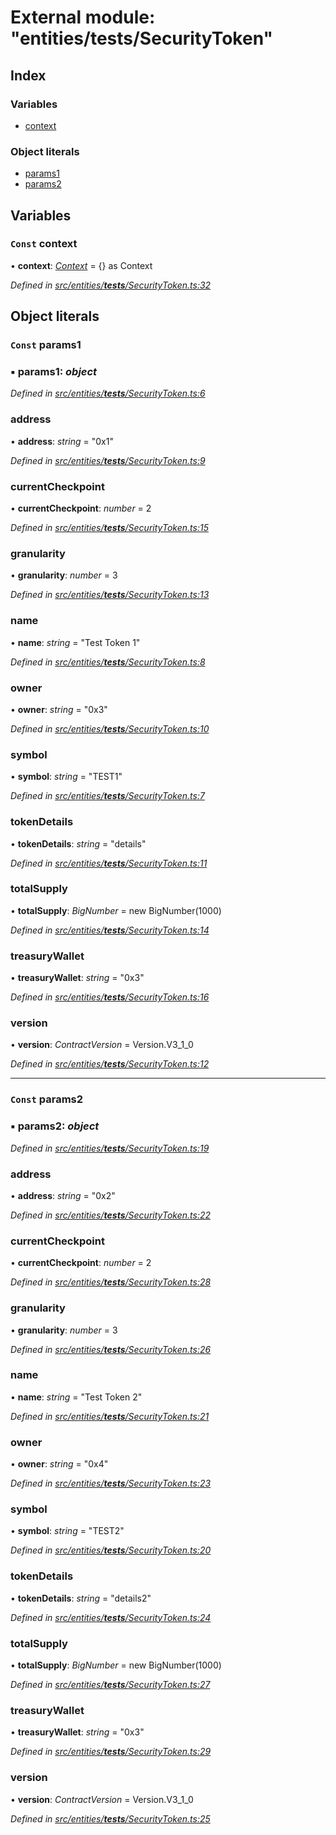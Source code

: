 # External module: "entities/**tests**/SecurityToken"

## Index

### Variables

- [context](_entities___tests___securitytoken_.md#const-context)

### Object literals

- [params1](_entities___tests___securitytoken_.md#const-params1)
- [params2](_entities___tests___securitytoken_.md#const-params2)

## Variables

### `Const` context

• **context**: _[Context](../classes/_context_.context.md)_ = {} as Context

_Defined in [src/entities/**tests**/SecurityToken.ts:32](https://github.com/PolymathNetwork/polymath-sdk/blob/d80c6e9/src/entities/__tests__/SecurityToken.ts#L32)_

## Object literals

### `Const` params1

### ▪ **params1**: _object_

_Defined in [src/entities/**tests**/SecurityToken.ts:6](https://github.com/PolymathNetwork/polymath-sdk/blob/d80c6e9/src/entities/__tests__/SecurityToken.ts#L6)_

### address

• **address**: _string_ = "0x1"

_Defined in [src/entities/**tests**/SecurityToken.ts:9](https://github.com/PolymathNetwork/polymath-sdk/blob/d80c6e9/src/entities/__tests__/SecurityToken.ts#L9)_

### currentCheckpoint

• **currentCheckpoint**: _number_ = 2

_Defined in [src/entities/**tests**/SecurityToken.ts:15](https://github.com/PolymathNetwork/polymath-sdk/blob/d80c6e9/src/entities/__tests__/SecurityToken.ts#L15)_

### granularity

• **granularity**: _number_ = 3

_Defined in [src/entities/**tests**/SecurityToken.ts:13](https://github.com/PolymathNetwork/polymath-sdk/blob/d80c6e9/src/entities/__tests__/SecurityToken.ts#L13)_

### name

• **name**: _string_ = "Test Token 1"

_Defined in [src/entities/**tests**/SecurityToken.ts:8](https://github.com/PolymathNetwork/polymath-sdk/blob/d80c6e9/src/entities/__tests__/SecurityToken.ts#L8)_

### owner

• **owner**: _string_ = "0x3"

_Defined in [src/entities/**tests**/SecurityToken.ts:10](https://github.com/PolymathNetwork/polymath-sdk/blob/d80c6e9/src/entities/__tests__/SecurityToken.ts#L10)_

### symbol

• **symbol**: _string_ = "TEST1"

_Defined in [src/entities/**tests**/SecurityToken.ts:7](https://github.com/PolymathNetwork/polymath-sdk/blob/d80c6e9/src/entities/__tests__/SecurityToken.ts#L7)_

### tokenDetails

• **tokenDetails**: _string_ = "details"

_Defined in [src/entities/**tests**/SecurityToken.ts:11](https://github.com/PolymathNetwork/polymath-sdk/blob/d80c6e9/src/entities/__tests__/SecurityToken.ts#L11)_

### totalSupply

• **totalSupply**: _BigNumber_ = new BigNumber(1000)

_Defined in [src/entities/**tests**/SecurityToken.ts:14](https://github.com/PolymathNetwork/polymath-sdk/blob/d80c6e9/src/entities/__tests__/SecurityToken.ts#L14)_

### treasuryWallet

• **treasuryWallet**: _string_ = "0x3"

_Defined in [src/entities/**tests**/SecurityToken.ts:16](https://github.com/PolymathNetwork/polymath-sdk/blob/d80c6e9/src/entities/__tests__/SecurityToken.ts#L16)_

### version

• **version**: _ContractVersion_ = Version.V3_1_0

_Defined in [src/entities/**tests**/SecurityToken.ts:12](https://github.com/PolymathNetwork/polymath-sdk/blob/d80c6e9/src/entities/__tests__/SecurityToken.ts#L12)_

---

### `Const` params2

### ▪ **params2**: _object_

_Defined in [src/entities/**tests**/SecurityToken.ts:19](https://github.com/PolymathNetwork/polymath-sdk/blob/d80c6e9/src/entities/__tests__/SecurityToken.ts#L19)_

### address

• **address**: _string_ = "0x2"

_Defined in [src/entities/**tests**/SecurityToken.ts:22](https://github.com/PolymathNetwork/polymath-sdk/blob/d80c6e9/src/entities/__tests__/SecurityToken.ts#L22)_

### currentCheckpoint

• **currentCheckpoint**: _number_ = 2

_Defined in [src/entities/**tests**/SecurityToken.ts:28](https://github.com/PolymathNetwork/polymath-sdk/blob/d80c6e9/src/entities/__tests__/SecurityToken.ts#L28)_

### granularity

• **granularity**: _number_ = 3

_Defined in [src/entities/**tests**/SecurityToken.ts:26](https://github.com/PolymathNetwork/polymath-sdk/blob/d80c6e9/src/entities/__tests__/SecurityToken.ts#L26)_

### name

• **name**: _string_ = "Test Token 2"

_Defined in [src/entities/**tests**/SecurityToken.ts:21](https://github.com/PolymathNetwork/polymath-sdk/blob/d80c6e9/src/entities/__tests__/SecurityToken.ts#L21)_

### owner

• **owner**: _string_ = "0x4"

_Defined in [src/entities/**tests**/SecurityToken.ts:23](https://github.com/PolymathNetwork/polymath-sdk/blob/d80c6e9/src/entities/__tests__/SecurityToken.ts#L23)_

### symbol

• **symbol**: _string_ = "TEST2"

_Defined in [src/entities/**tests**/SecurityToken.ts:20](https://github.com/PolymathNetwork/polymath-sdk/blob/d80c6e9/src/entities/__tests__/SecurityToken.ts#L20)_

### tokenDetails

• **tokenDetails**: _string_ = "details2"

_Defined in [src/entities/**tests**/SecurityToken.ts:24](https://github.com/PolymathNetwork/polymath-sdk/blob/d80c6e9/src/entities/__tests__/SecurityToken.ts#L24)_

### totalSupply

• **totalSupply**: _BigNumber_ = new BigNumber(1000)

_Defined in [src/entities/**tests**/SecurityToken.ts:27](https://github.com/PolymathNetwork/polymath-sdk/blob/d80c6e9/src/entities/__tests__/SecurityToken.ts#L27)_

### treasuryWallet

• **treasuryWallet**: _string_ = "0x3"

_Defined in [src/entities/**tests**/SecurityToken.ts:29](https://github.com/PolymathNetwork/polymath-sdk/blob/d80c6e9/src/entities/__tests__/SecurityToken.ts#L29)_

### version

• **version**: _ContractVersion_ = Version.V3_1_0

_Defined in [src/entities/**tests**/SecurityToken.ts:25](https://github.com/PolymathNetwork/polymath-sdk/blob/d80c6e9/src/entities/__tests__/SecurityToken.ts#L25)_
